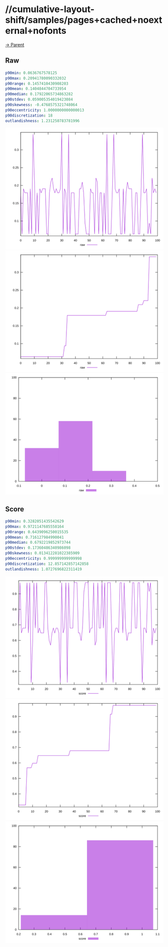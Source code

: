 
# //cumulative-layout-shift/samples/pages+cached+noexternal+nofonts

[→ Parent](../..)


## Raw


```yaml
p90min: 0.0636767578125
p90max: 0.20941780090332032
p90range: 0.1457410430908203
p90mean: 0.1404844704733954
p90median: 0.17922065734863282
p90stdev: 0.059005354019423084
p90skewness: -0.4768575321748064
p90eccentricity: 1.0000000000000013
p90discretization: 18
outlandishness: 1.231250783781996

```

![PLOT: raw-values](./raw/values.svg)![PLOT: raw-sorted](./raw/sorted.svg)![PLOT: raw-histogram](./raw/histogram.svg)
## Score


```yaml
p90min: 0.3282051435542629
p90max: 0.9721147685558164
p90range: 0.6439096250015535
p90mean: 0.716127984990041
p90median: 0.6792219852973744
p90stdev: 0.17360486340986098
p90skewness: 0.013412281022385909
p90eccentricity: 0.999999999999998
p90discretization: 12.857142857142858
outlandishness: 1.0727696822311419

```

![PLOT: score-values](./score/values.svg)![PLOT: score-sorted](./score/sorted.svg)![PLOT: score-histogram](./score/histogram.svg)